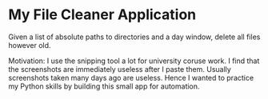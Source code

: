 # My File Cleaner Application
Given a list of absolute paths to directories and a day window, delete all files however old. 

Motivation: 
I use the snipping tool a lot for university coruse work. I find that the screenshots are immediately
useless after I paste them. Usually screenshots taken many days ago are useless. Hence I wanted to 
practice my Python skills by building this small app for automation.

